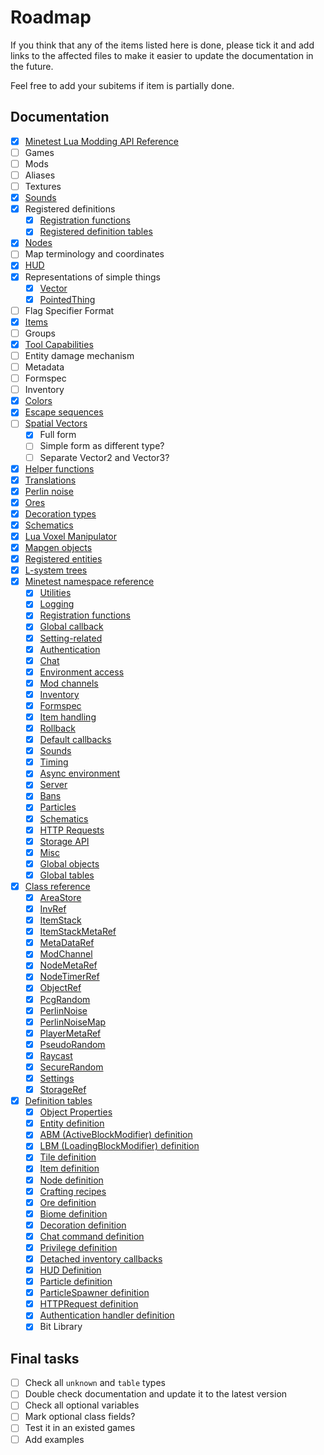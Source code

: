 # Roadmap

If you think that any of the items listed here is done, please tick it and add
links to the affected files to make it easier to update the documentation in the
future.

Feel free to add your subitems if item is partially done.

## Documentation

- [x] [Minetest Lua Modding API Reference](api/minetest/minetest.lua)
- [ ] Games
- [ ] Mods
- [ ] Aliases
- [ ] Textures
- [x] [Sounds](api/classes/sounds.lua)
- [x] Registered definitions
  - [x] [Registration functions](api/minetest/register.lua)
  - [x] [Registered definition tables](api/minetest/registered.lua)
- [x] [Nodes](api/classes/node.lua)
- [ ] Map terminology and coordinates
- [x] [HUD](api/classes/hud.lua)
- [x] Representations of simple things
  - [x] [Vector](api/classes/vector.lua)
  - [x] [PointedThing](api/classes/pointed.lua)
- [ ] Flag Specifier Format
- [x] [Items](api/classes/item.lua)
- [ ] Groups
- [x] [Tool Capabilities](api/classes/toolcaps.lua)
- [ ] Entity damage mechanism
- [ ] Metadata
- [ ] Formspec
- [ ] Inventory
- [x] [Colors](api/classes/color.lua)
- [x] [Escape sequences](api/minetest/escape.lua)
- [ ] [Spatial Vectors](api/classes/vector.lua)
  - [x] Full form
  - [ ] Simple form as different type?
  - [ ] Separate Vector2 and Vector3?
- [x] [Helper functions](api/minetest/helpers.lua)
- [x] [Translations](api/minetest/translations.lua)
- [x] [Perlin noise](api/definitions/ore.lua)
- [x] [Ores](api/definitions/ore.lua)
- [x] [Decoration types](api/definitions/decor.lua)
- [x] [Schematics](api/definitions/schematic.lua)
- [x] [Lua Voxel Manipulator](api/definitions/mapgen.lua)
- [x] [Mapgen objects](api/definitions/mapgen.lua)
- [x] [Registered entities](api/definitions/entity.lua)
- [x] [L-system trees](api/definitions/tree.lua)
- [x] [Minetest namespace reference](api/minetest)
  - [x] [Utilities](api/minetest/utilities.lua)
  - [x] [Logging](api/minetest/logging.lua)
  - [x] [Registration functions](api/minetest/register.lua)
  - [x] [Global callback](api/minetest/global.lua)
  - [x] [Setting-related](api/minetest/settings.lua)
  - [x] [Authentication](api/minetest/authentication.lua)
  - [x] [Chat](api/minetest/chat.lua)
  - [x] [Environment access](api/minetest/environment.lua)
  - [x] [Mod channels](api/classes/modchannel.lua)
  - [x] [Inventory](api/minetest/inventory.lua)
  - [x] [Formspec](api/minetest/formspec.lua)
  - [x] [Item handling](api/minetest/items.lua)
  - [x] [Rollback](api/minetest/rollback.lua)
  - [x] [Default callbacks](api/minetest/items.lua)
  - [x] [Sounds](api/minetest/sounds.lua)
  - [x] [Timing](api/minetest/jobs.lua)
  - [x] [Async environment](api/minetest/jobs.lua)
  - [x] [Server](api/minetest/server.lua)
  - [x] [Bans](api/minetest/bans.lua)
  - [x] [Particles](api/minetest/particles.lua)
  - [x] [Schematics](api/minetest/schematics.lua)
  - [x] [HTTP Requests](api/minetest/http.lua)
  - [x] [Storage API](api/minetest/misc.lua)
  - [x] [Misc](api/minetest/misc.lua)
  - [x] [Global objects](api/minetest/global.lua)
  - [x] [Global tables](api/minetest/registered.lua)
- [x] [Class reference](api/classes)
  - [x] [AreaStore](api/classes/areastore.lua)
  - [x] [InvRef](api/classes/invref.lua)
  - [x] [ItemStack](api/classes/itemstack.lua)
  - [x] [ItemStackMetaRef](api/classes/metaref.lua)
  - [x] [MetaDataRef](api/classes/metaref.lua)
  - [x] [ModChannel](api/classes/modchannel.lua)
  - [x] [NodeMetaRef](api/classes/metaref.lua)
  - [x] [NodeTimerRef](api/classes/nodetimer.lua)
  - [x] [ObjectRef](api/classes/objectref.lua)
  - [x] [PcgRandom](api/classes/pcgrandom.lua)
  - [x] [PerlinNoise](api/classes/perlinnoise.lua)
  - [x] [PerlinNoiseMap](api/classes/perlinnoise.lua)
  - [x] [PlayerMetaRef](api/classes/metaref.lua)
  - [x] [PseudoRandom](api/classes/pseudorandom.lua)
  - [x] [Raycast](api/classes/raycast.lua)
  - [x] [SecureRandom](api/classes/securerandom.lua)
  - [x] [Settings](api/classes/settings.lua)
  - [x] [StorageRef](api/classes/metaref.lua)
- [x] [Definition tables](api/definitions)
  - [x] [Object Properties](api/definitions/object.lua)
  - [x] [Entity definition](api/definitions/entity.lua)
  - [x] [ABM (ActiveBlockModifier) definition](api/definitions/abm.lua)
  - [x] [LBM (LoadingBlockModifier) definition](api/definitions/lbm.lua)
  - [x] [Tile definition](api/definitions/tile.lua)
  - [x] [Item definition](api/definitions/item.lua)
  - [x] [Node definition](api/definitions/node.lua)
  - [x] [Crafting recipes](api/definitions/recipe.lua)
  - [x] [Ore definition](api/definitions/ore.lua)
  - [x] [Biome definition](api/definitions/biome.lua)
  - [x] [Decoration definition](api/definitions/decor.lua)
  - [x] [Chat command definition](api/definitions/chat.lua)
  - [x] [Privilege definition](api/definitions/priv.lua)
  - [x] [Detached inventory callbacks](api/definitions/detached.lua)
  - [x] [HUD Definition](api/definitions/hud.lua)
  - [x] [Particle definition](api/definitions/particle.lua)
  - [x] [ParticleSpawner definition](api/definitions/particle.lua)
  - [x] [HTTPRequest definition](api/definitions/http.lua)
  - [x] [Authentication handler definition](api/definitions/auth.lua)
  - [x] Bit Library

## Final tasks

- [ ] Check all `unknown` and `table` types
- [ ] Double check documentation and update it to the latest version
- [ ] Check all optional variables
- [ ] Mark optional class fields?
- [ ] Test it in an existed games
- [ ] Add examples

